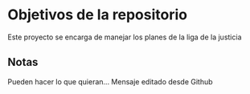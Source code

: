 # Objetivos de la repositorio

Este proyecto se encarga de manejar los planes de la liga de la justicia


## Notas
Pueden hacer lo que quieran...
Mensaje editado desde Github
